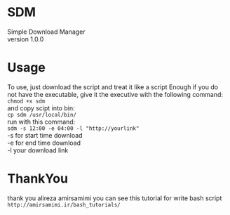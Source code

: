 # SDM
Simple Download Manager</br>
version 1.0.0


# Usage
To use, just download the script and treat it like a script Enough if you do not have the executable, give it the executive with the following command:</br>
`chmod +x sdm`
</br>
and copy scipt into bin:</br>
`cp sdm /usr/local/bin/`
</br>
run with this command:</br>
`sdm -s 12:00 -e 04:00 -l "http://yourlink"`
</br>
-s for start time download</br>
-e for end time download</br>
-l your download link</br>

# ThankYou
thank you alireza amirsamimi 
you can see this tutorial for write bash script</br>
`http://amirsamimi.ir/bash_tutorials/`


